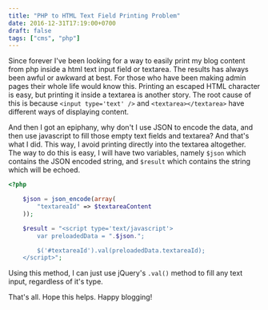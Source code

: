 ```yaml
---
title: "PHP to HTML Text Field Printing Problem"
date: 2016-12-31T17:19:00+0700
draft: false
tags: ["cms", "php"]
---
```


Since forever I've been looking for a way to easily print my blog content from php inside a html text input field or textarea. The results has always been awful or awkward at best. For those who have been making admin pages their whole life would know this. Printing an escaped HTML character is easy, but printing it inside a textarea is another story. The root cause of this is because `<input type='text' />` and `<textarea></textarea>` have different ways of displaying content.

And then I got an epiphany, why don't I use JSON to encode the data, and then use javascript to fill those empty text fields and textarea? And that's what I did. This way, I avoid printing directly into the textarea altogether. The way to do this is easy, I will have two variables, namely `$json` which contains the JSON encoded string, and `$result` which contains the string which will be echoed.

```php
<?php

    $json = json_encode(array(
        "textareaId" => $textareaContent
    ));

    $result = "<script type='text/javascript'>
        var preloadedData = ".$json.";

        $('#textareaId').val(preloadedData.textareaId);
    </script>";
```

Using this method, I can just use jQuery's `.val()` method to fill any text input, regardless of it's type.

That's all. Hope this helps. Happy blogging!